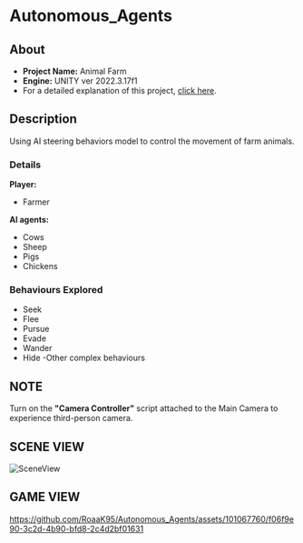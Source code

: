 # Autonomous_Agents  
## About
- **Project Name:** Animal Farm  
- **Engine:** UNITY ver 2022.3.17f1  
- For a detailed explanation of this project, [click here](https://roaak95.github.io/Portfolio/Projects/Animal_Farm.html).
  
## Description  
Using AI steering behaviors model to control the movement of farm animals.  

### Details
**Player:**  
- Farmer    

**AI agents:** 
- Cows
- Sheep
- Pigs
- Chickens

### Behaviours Explored   
- Seek
- Flee
- Pursue
- Evade
- Wander
- Hide
-Other complex behaviours

## NOTE  
Turn on the **"Camera Controller"** script attached to the Main Camera to experience third-person camera.    

## SCENE VIEW  

![SceneView](https://github.com/RoaaK95/Autonomous_Agents/assets/101067760/adc80379-07c9-4eec-908f-57e3fc73cd06)    

## GAME VIEW  

https://github.com/RoaaK95/Autonomous_Agents/assets/101067760/f06f9e90-3c2d-4b90-bfd8-2c4d2bf01631



